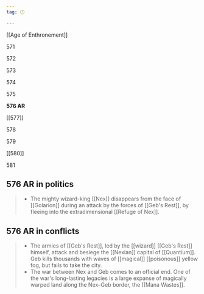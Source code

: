 ```yaml
---
tag: 🕛

---
```

[[Age of Enthronement]]


571

572

573

574

575

**576 AR**

[[577]]

578

579

[[580]]

581



## 576 AR in politics

>  - The mighty wizard-king [[Nex]] disappears from the face of [[Golarion]] during an attack by the forces of [[Geb's Rest]], by fleeing into the extradimensional [[Refuge of Nex]].


## 576 AR in conflicts

>  - The armies of [[Geb's Rest]], led by the [[wizard]] [[Geb's Rest]] himself, attack and besiege the [[Nexian]] capital of [[Quantium]]. Geb kills thousands with waves of [[magical]] [[poisonous]] yellow fog, but fails to take the city.
>  - The war between Nex and Geb comes to an official end. One of the war's long-lasting legacies is a large expanse of magically warped land along the Nex–Geb border, the [[Mana Wastes]].







